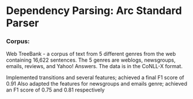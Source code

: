 # Dependency Parsing: Arc Standard Parser

### Corpus: 
​Web TreeBank - a corpus of text from 5 different genres from the web containing
16,622 sentences. The 5 genres are weblogs, newsgroups, emails, reviews, and Yahoo! Answers. The data is in the CoNLL-X format.

Implemented transitions and several features; achieved a final F1 score of 0.91
Also adapted the features for newsgroups and emails genre; achieved an F1 score of 0.75 and 0.81 respectively
